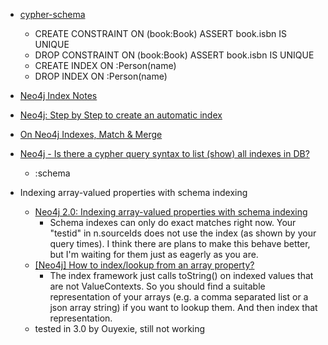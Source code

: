  - [cypher-schema](http://neo4j.com/docs/developer-manual/current/#cypher-schema)
    - CREATE CONSTRAINT ON (book:Book) ASSERT book.isbn IS UNIQUE
    - DROP CONSTRAINT ON (book:Book) ASSERT book.isbn IS UNIQUE
    - CREATE INDEX ON :Person(name)
    - DROP INDEX ON :Person(name)
 - [Neo4j Index Notes](http://www.cnblogs.com/zhoujiagen/p/4740972.html)
 - [Neo4j: Step by Step to create an automatic index](http://stackoverflow.com/questions/12877678/neo4j-step-by-step-to-create-an-automatic-index)
 - [On Neo4j Indexes, Match & Merge](http://www.tuicool.com/articles/ENVnumQ)
 - [Neo4j - Is there a cypher query syntax to list (show) all indexes in DB?](http://stackoverflow.com/questions/19801599/neo4j-is-there-a-cypher-query-syntax-to-list-show-all-indexes-in-db)
    - :schema
    
 - Indexing array-valued properties with schema indexing
     - [Neo4j 2.0: Indexing array-valued properties with schema indexing](http://stackoverflow.com/questions/18210415/neo4j-2-0-indexing-array-valued-properties-with-schema-indexing)
        - Schema indexes can only do exact matches right now. Your "testid" in n.sourceIds does not use the index (as shown by your query times). I think there are plans to make this behave better, but I'm waiting for them just as eagerly as you are.
     - [[Neo4j] How to index/lookup from an array property?](https://groups.google.com/forum/#!topic/nosql-databases/QLLCgXFiuqc)
        - The index framework just calls toString() on indexed values that are not ValueContexts. So you should find a suitable representation of your arrays (e.g. a comma separated list or a json array string) if you want to lookup them. And then index that representation.
     - tested in 3.0 by Ouyexie, still not working    

